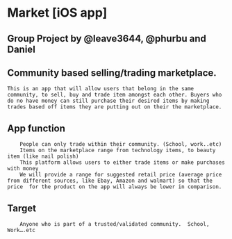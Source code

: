 Market [iOS app]
======

## Group Project by @leave3644, @phurbu and Daniel 

## Community based selling/trading marketplace.
    
    This is an app that will allow users that belong in the same community, to sell, buy and trade item amongst each other. Buyers who do no have money can still purchase their desired items by making trades based off items they are putting out on their the marketplace.
 
## App function
		
		People can only trade within their community. (School, work..etc) 
		Items on the marketplace range from technology items, to beauty item (like nail polish)
		This platform allows users to either trade items or make purchases with money
		We will provide a range for suggested retail price (average price from different sources, like Ebay, Amazon and walmart) so that the price  for the product on the app will always be lower in comparison. 

## Target
		
		Anyone who is part of a trusted/validated community.  School, Work….etc 
